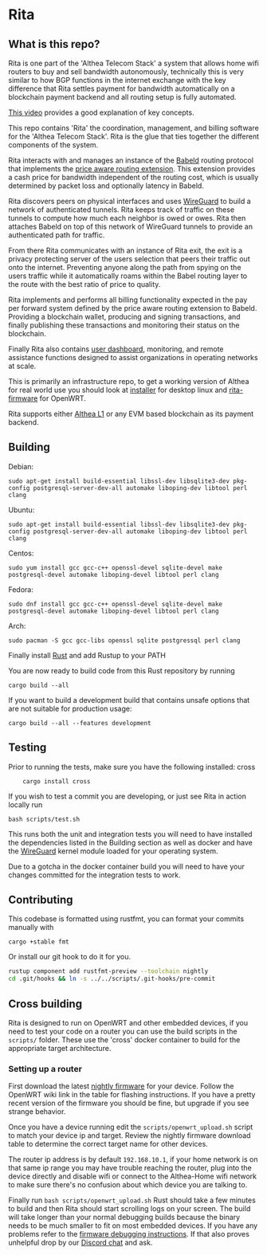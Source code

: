 # Rita

## What is this repo?

Rita is one part of the 'Althea Telecom Stack' a system that allows home wifi routers to buy and sell bandwidth autonomously, technically this is very similar to how BGP functions in the internet exchange with the key difference that Rita settles payment for bandwidth automatically on a blockchain payment backend and all routing setup is fully automated.

[This video](https://www.youtube.com/watch?v=G4EKbgShyLw) provides a good explanation of key concepts.

This repo contains 'Rita' the coordination, management, and billing software for the 'Althea Telecom Stack'. Rita is the glue that ties together the different components of the system.

Rita interacts with and manages an instance of the [Babeld](https://github.com/althea-net/babeld) routing protocol that implements the [price aware routing extension](https://github.com/althea-net/babel-drafts/blob/master/draft-ietf-babel-price-propagation/draft-ietf-babel-price-propagation.xml). This extension provides a cash price for bandwidth independent of the routing cost, which is usually determined by packet loss and optionally latency in Babeld.

Rita discovers peers on physical interfaces and uses [WireGuard](https://www.wireguard.com/) to build a network of authenticated tunnels. Rita keeps track of traffic on these tunnels to compute how much each neighbor is owed or owes. Rita then attaches Babeld on top of this network of WireGuard tunnels to provide an authenticated path for traffic.

From there Rita communicates with an instance of Rita exit, the exit is a privacy protecting server of the users selection that peers their traffic out onto the internet. Preventing anyone along the path from spying on the users traffic while it automatically roams within the Babel routing layer to the route with the best ratio of price to quality.

Rita implements and performs all billing functionality expected in the pay per forward system defined by the price aware routing extension to Babeld. Providing a blockchain wallet, producing and signing transactions, and finally publishing these transactions and monitoring their status on the blockchain.

Finally Rita also contains [user dashboard](https://github.com/althea-net/rita-dash), monitoring, and remote assistance functions designed to assist organizations in operating networks at scale.

This is primarily an infrastructure repo, to get a working version of Althea for real world use you should look at [installer](https://github.com/althea-net/rita-installer) for desktop linux and [rita-firmware](https://github.com/althea-net/rita-firmware) for OpenWRT.

Rita supports either [Althea L1](https://github.com/althea-net/althea-L1) or any EVM based blockchain as its payment backend.

## Building

Debian:

    sudo apt-get install build-essential libssl-dev libsqlite3-dev pkg-config postgresql-server-dev-all automake liboping-dev libtool perl clang

Ubuntu:

    sudo apt-get install build-essential libssl-dev libsqlite3-dev pkg-config postgresql-server-dev-all automake liboping-dev libtool perl clang

Centos:

    sudo yum install gcc gcc-c++ openssl-devel sqlite-devel make postgresql-devel automake liboping-devel libtool perl clang

Fedora:

    sudo dnf install gcc gcc-c++ openssl-devel sqlite-devel make postgresql-devel automake liboping-devel libtool perl clang

Arch:

    sudo pacman -S gcc gcc-libs openssl sqlite postgressql perl clang

Finally install [Rust](https://www.rustup.rs/) and add Rustup to your PATH

You are now ready to build code from this Rust repository by running

    cargo build --all

If you want to build a development build that contains unsafe options that are not suitable for production usage:

    cargo build --all --features development

## Testing

Prior to running the tests, make sure you have the following installed: cross

```
    cargo install cross
```

If you wish to test a commit you are developing, or just see Rita in action locally run

    bash scripts/test.sh

This runs both the unit and integration tests you will need to have installed the dependencies listed in the Building section
as well as docker and have the [WireGuard](https://www.wireguard.com/install/) kernel module loaded for your operating system.

Due to a gotcha in the docker container build you will need to have your changes committed for the integration tests to work.

## Contributing

This codebase is formatted using rustfmt, you can format your commits manually with

    cargo +stable fmt

Or install our git hook to do it for you.

```sh
rustup component add rustfmt-preview --toolchain nightly
cd .git/hooks && ln -s ../../scripts/.git-hooks/pre-commit
```

## Cross building

Rita is designed to run on OpenWRT and other embedded devices, if you need to test your code on a router you can use the build scripts in the `scripts/` folder. These use the 'cross' docker container to build for the appropriate target architecture.

### Setting up a router

First download the latest [nightly firmware](https://github.com/althea-net/rita-firmware#is-this-where-i-get-althea) for your device. Follow the OpenWRT wiki link in the table for flashing instructions. If you have a pretty recent version of the firmware you should be fine, but upgrade if you see strange behavior.

Once you have a device running edit the `scripts/openwrt_upload.sh` script to match your device ip and target. Review the nightly firmware download table to determine the correct target name for other devices.

The router ip address is by default `192.168.10.1`, if your home network is on that same ip range you may have trouble reaching the router, plug into the device directly and disable wifi or connect to the Althea-Home wifi network to make sure there's no confusion about which device you are talking to.

Finally run `bash scripts/openwrt_upload.sh` Rust should take a few minutes to build and then Rita should start scrolling logs on your screen. The build will take longer than your normal debugging builds because the binary needs to be much smaller to fit on most embedded devices. If you have any problems refer to the [firmware debugging instructions](https://github.com/althea-mesh/althea-firmware#so-i-flashed-the-firmware-what-do-i-do-now). If that also proves unhelpful drop by our [Discord chat](https://discord.gg/hHx7HxcycF) and ask.
